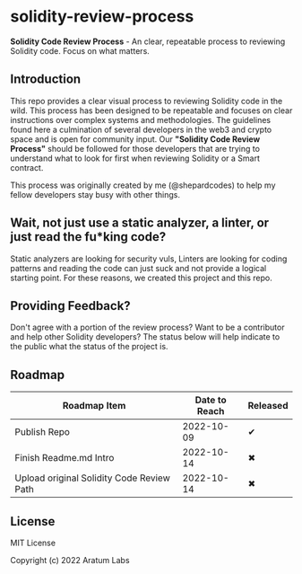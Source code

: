 # solidity-review-process

**Solidity Code Review Process** - An clear, repeatable process to reviewing Solidity code. Focus on what matters.

## Introduction 
This repo provides a clear visual process to reviewing Solidity code in the wild. This process has been designed to be repeatable and focuses on clear instructions over complex systems and methodologies. The guidelines found here a culmination of several developers in the web3 and crypto space and is open for community input.
Our **"Solidity Code Review Process"** should be followed for those developers that are trying to understand what to look for first when reviewing Solidity or a Smart contract.

This process was originally created by me (@shepardcodes) to help my fellow developers stay busy with other things. 

## Wait, not just use a static analyzer, a linter, or just read the fu*king code? 

Static analyzers are looking for security vuls, Linters are looking for coding patterns and reading the code can just suck and not provide a logical starting point. For these reasons, we created this project and this repo.

## Providing Feedback?

Don't agree with a portion of the review process? Want to be a contributor and help other Solidity developers? The status below will help indicate to the public what the status of the project is. 

## Roadmap 

| Roadmap Item | Date to Reach | Released | 
|-|-|-|
| Publish Repo | 2022-10-09 | ✔ |
| Finish Readme.md Intro | 2022-10-14 | ✖ |
| Upload original Solidity Code Review Path | 2022-10-14 | ✖ |

## License

MIT License

Copyright (c) 2022 Aratum Labs